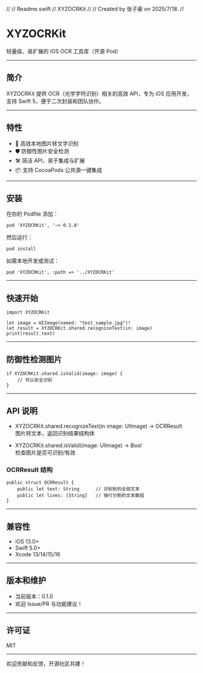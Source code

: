 //
//  Readme.swift
//  XYZOCRKit
//
//  Created by 张子豪 on 2025/7/18.
//

 
# XYZOCRKit

轻量级、易扩展的 iOS OCR 工具库（开源 Pod）

---

## 简介

XYZOCRKit 提供 OCR（光学字符识别）相关的高效 API，专为 iOS 应用开发，支持 Swift 5，便于二次封装和团队协作。

---

## 特性

- 🚀 高效本地图片转文字识别
- 🛡 防御性图片安全检测
- 🛠 简洁 API，易于集成与扩展
- 📦 支持 CocoaPods 公共源一键集成

---

## 安装

在你的 Podfile 添加：

    pod 'XYZOCRKit', '~> 0.1.0'

然后运行：

    pod install

如需本地开发或测试：

    pod 'XYZOCRKit', :path => '../XYZOCRKit'

---

## 快速开始

    import XYZOCRKit

    let image = UIImage(named: "test_sample.jpg")!
    let result = XYZOCRKit.shared.recognizeText(in: image)
    print(result.text)

---

## 防御性检测图片

    if XYZOCRKit.shared.isValid(image: image) {
        // 可以安全识别
    }

---

## API 说明

- XYZOCRKit.shared.recognizeText(in image: UIImage) -> OCRResult  
  图片转文本，返回识别结果结构体

- XYZOCRKit.shared.isValid(image: UIImage) -> Bool  
  检查图片是否可识别/有效

### OCRResult 结构

    public struct OCRResult {
        public let text: String      // 识别到的全部文本
        public let lines: [String]   // 按行分割的文本数组
    }

---

## 兼容性

- iOS 13.0+
- Swift 5.0+
- Xcode 13/14/15/16

---

## 版本和维护

- 当前版本：0.1.0
- 欢迎 Issue/PR 与功能建议！

---

## 许可证

MIT

---

欢迎贡献和反馈，开源社区共建！
 
